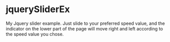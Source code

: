 # jquerySliderEx
My Jquery slider example.
Just slide to your preferred speed value, and the indicator on the lower part of the page will move right and left according to the speed value you chose.
